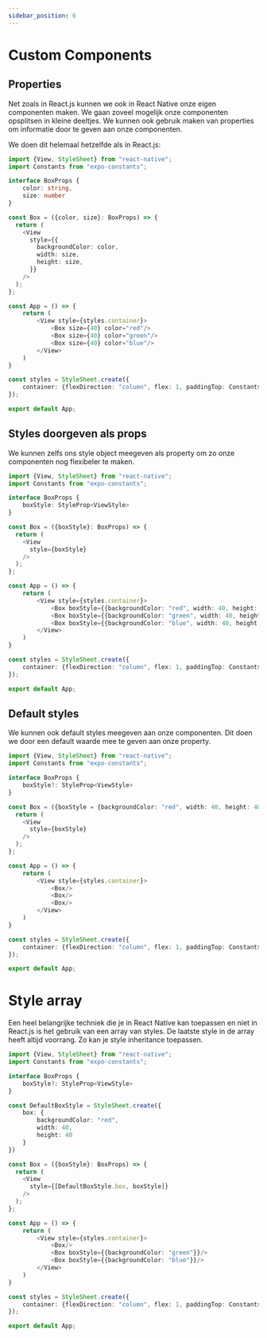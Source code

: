```yaml
---
sidebar_position: 6
---
```


# Custom Components

## Properties 

Net zoals in React.js kunnen we ook in React Native onze eigen componenten maken. We gaan zoveel mogelijk onze componenten opsplitsen in kleine deeltjes. We kunnen ook gebruik maken van properties om informatie door te geven aan onze componenten.

We doen dit helemaal hetzelfde als in React.js:

```typescript expo={}
import {View, StyleSheet} from "react-native";
import Constants from "expo-constants";

interface BoxProps {
    color: string,
    size: number
}

const Box = ({color, size}: BoxProps) => {
  return (
    <View
      style={{
        backgroundColor: color,
        width: size,
        height: size,
      }}
    />
  );
};

const App = () => {
    return (
        <View style={styles.container}>
            <Box size={40} color="red"/>
            <Box size={40} color="green"/>
            <Box size={40} color="blue"/>
        </View>
    )
}

const styles = StyleSheet.create({
    container: {flexDirection: "column", flex: 1, paddingTop: Constants.statusBarHeight}
});

export default App;
```

## Styles doorgeven als props

We kunnen zelfs ons style object meegeven als property om zo onze componenten nog flexibeler te maken.

```typescript expo={}
import {View, StyleSheet} from "react-native";
import Constants from "expo-constants";

interface BoxProps {
    boxStyle: StyleProp<ViewStyle>
}

const Box = ({boxStyle}: BoxProps) => {
  return (
    <View
      style={boxStyle}
    />
  );
};

const App = () => {
    return (
        <View style={styles.container}>
            <Box boxStyle={{backgroundColor: "red", width: 40, height: 40}}/>
            <Box boxStyle={{backgroundColor: "green", width: 40, height: 40}}/>
            <Box boxStyle={{backgroundColor: "blue", width: 40, height: 40}}/>
        </View>
    )
}

const styles = StyleSheet.create({
    container: {flexDirection: "column", flex: 1, paddingTop: Constants.statusBarHeight}
});

export default App;
```

## Default styles

We kunnen ook default styles meegeven aan onze componenten. Dit doen we door een default waarde mee te geven aan onze property.

```typescript expo={}
import {View, StyleSheet} from "react-native";
import Constants from "expo-constants";

interface BoxProps {
    boxStyle?: StyleProp<ViewStyle>
}

const Box = ({boxStyle = {backgroundColor: "red", width: 40, height: 40}}: BoxProps) => {
  return (
    <View
      style={boxStyle}
    />
  );
};

const App = () => {
    return (
        <View style={styles.container}>
            <Box/>
            <Box/>
            <Box/>
        </View>
    )
}

const styles = StyleSheet.create({
    container: {flexDirection: "column", flex: 1, paddingTop: Constants.statusBarHeight}
});

export default App;
```

# Style array

Een heel belangrijke techniek die je in React Native kan toepassen en niet in React.js is het gebruik van een array van styles. De laatste style in de array heeft altijd voorrang. Zo kan je style inheritance toepassen.

```typescript expo={}
import {View, StyleSheet} from "react-native";
import Constants from "expo-constants";

interface BoxProps {
    boxStyle?: StyleProp<ViewStyle>
}

const DefaultBoxStyle = StyleSheet.create({
    box: {
        backgroundColor: "red",
        width: 40,
        height: 40
    }
})

const Box = ({boxStyle}: BoxProps) => {
  return (
    <View
      style={[DefaultBoxStyle.box, boxStyle]}
    />
  );
};

const App = () => {
    return (
        <View style={styles.container}>
            <Box/>
            <Box boxStyle={{backgroundColor: "green"}}/>
            <Box boxStyle={{backgroundColor: "blue"}}/>
        </View>
    )
}

const styles = StyleSheet.create({
    container: {flexDirection: "column", flex: 1, paddingTop: Constants.statusBarHeight}
});

export default App;
```